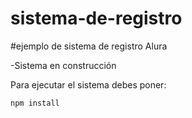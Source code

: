 <h1>sistema-de-registro</h1> 
#ejemplo de sistema de registro Alura

-Sistema en construcción

Para ejecutar el sistema debes poner:

```npm install```

